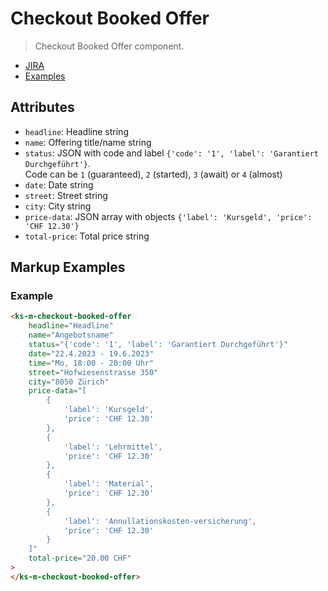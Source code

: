 # Checkout Booked Offer

> Checkout Booked Offer component.

- [JIRA](https://jira.migros.net/browse/MIDUWEB-734)
- [Examples](../../pages/CheckoutBookedOffer.html)

## Attributes
- `headline`: Headline string
- `name`: Offering title/name string
- `status`: JSON with code and label `{'code': '1', 'label': 'Garantiert Durchgeführt'}`.  
Code can be `1` (guaranteed), `2` (started), `3` (await) or `4` (almost)
- `date`: Date string
- `street`: Street string
- `city`: City string
- `price-data`: JSON array with objects `{'label': 'Kursgeld', 'price': 'CHF 12.30'}`
- `total-price`: Total price string

## Markup Examples

### Example

```html
<ks-m-checkout-booked-offer
    headline="Headline"
    name="Angebotsname"
    status="{'code': '1', 'label': 'Garantiert Durchgeführt'}"
    date="22.4.2023 - 19.6.2023"
    time="Mo, 18:00 - 20:00 Uhr"
    street="Hofwiesenstrasse 350"
    city="8050 Zürich"
    price-data="[
        {
            'label': 'Kursgeld',
            'price': 'CHF 12.30'
        },
        {
            'label': 'Lehrmittel',
            'price': 'CHF 12.30'
        },
        {
            'label': 'Material',
            'price': 'CHF 12.30'
        },
        {
            'label': 'Annullationskosten-versicherung',
            'price': 'CHF 12.30'
        }
    ]"
    total-price="20.00 CHF"
>
</ks-m-checkout-booked-offer>
```

